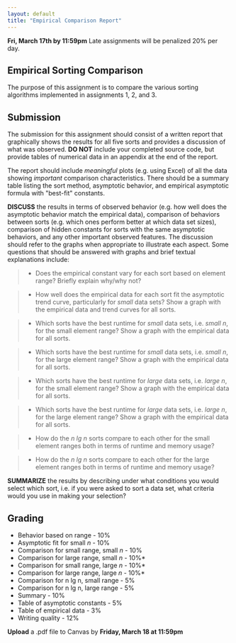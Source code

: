 ```yaml
---
layout: default
title: "Empirical Comparison Report"
---
```


**Fri, March 17th by 11:59pm** Late assignments will be penalized 20% per day.

## Empirical Sorting Comparison

The purpose of this assignment is to compare the various sorting algorithms implemented in assignments 1, 2, and 3.

## Submission

The submission for this assignment should consist of a written report that graphically shows the results for all five sorts and provides a discussion of what was observed. **DO NOT** include your completed source code, but provide tables of numerical data in an appendix at the end of the report.

The report should include *meaningful* plots (e.g. using Excel) of all the data showing *important* comparison characteristics. There should be a summary table listing the sort method, asymptotic behavior, and empirical asymptotic formula with "best-fit" constants.
	
**DISCUSS** the results in terms of observed behavior (e.g. how well does the asymptotic behavior match the empirical data), comparison of behaviors between sorts (e.g. which ones perform better at which data set sizes), comparison of hidden constants for sorts with the same asymptotic behaviors, and any other important observed features. The discussion should refer to the graphs when appropriate to illustrate each aspect. Some questions that should be answered with graphs and brief textual explanations include:

>-   Does the empirical constant vary for each sort based on element range? Briefly explain why/why not?

>-   How well does the empirical data for each sort fit the asymptotic trend curve, particularly for *small* data sets? Show a graph with the empirical data and trend curves for all sorts.

>-   Which sorts have the best runtime for *small* data sets, i.e. *small n*, for the small element range? Show a graph with the empirical data for all sorts.

>-   Which sorts have the best runtime for *small* data sets, i.e. *small n*, for the large element range? Show a graph with the empirical data for all sorts.

>-   Which sorts have the best runtime for *large* data sets, i.e. *large n*, for the small element range? Show a graph with the empirical data for all sorts. 

>-   Which sorts have the best runtime for *large* data sets, i.e. *large n*, for the large element range? Show a graph with the empirical data for all sorts.

>-   How do the *n lg n* sorts compare to each other for the small element ranges both in terms of runtime and memory usage? 

>-   How do the *n lg n* sorts compare to each other for the large element ranges both in terms of runtime and memory usage? 

**SUMMARIZE** the results by describing under what conditions you would select which sort, i.e. if you were asked to sort a data set, what criteria would you use in making your selection?

## Grading

* Behavior based on range - 10%
* Asymptotic fit for small *n* - 10%
* Comparison for small range, small *n* - 10%
* Comparison for large range, small *n* - 10%* 
* Comparison for small range, large *n* - 10%* 
* Comparison for large range, large *n* - 10%* 
* Comparison for n lg n, small range - 5%
* Comparison for n lg n, large range - 5%
* Summary - 10%
* Table of asymptotic constants - 5%
* Table of empirical data - 3%
* Writing quality - 12%

**Upload** a .pdf file to Canvas by **Friday, March 18 at 11:59pm**
